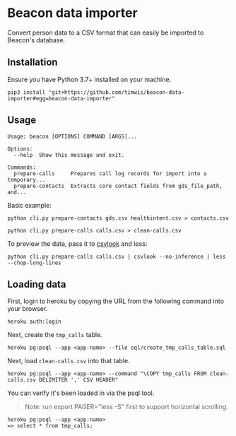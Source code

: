 # Beacon data importer
Convert person data to a CSV format that can easily be imported
to Beacon's database.

## Installation

Ensure you have Python 3.7+ installed on your machine.

```
pip3 install "git+https://github.com/timwis/beacon-data-importer#egg=beacon-data-importer"
```

## Usage
```
Usage: beacon [OPTIONS] COMMAND [ARGS]...

Options:
  --help  Show this message and exit.

Commands:
  prepare-calls     Prepares call log records for import into a temporary...
  prepare-contacts  Extracts core contact fields from gds_file_path, and...
```

Basic example:

```
python cli.py prepare-contacts gds.csv healthintent.csv > contacts.csv

python cli.py prepare-calls calls.csv > clean-calls.csv
```

To preview the data, pass it to [csvlook][csvlook] and less:

```
python cli.py prepare-calls calls.csv | csvlook --no-inference | less --chop-long-lines
```

## Loading data

First, login to heroku by copying the URL from the following command into your browser.
```
heroku auth:login
```

Next, create the `tmp_calls` table.
```
heroku pg:psql --app <app-name> --file sql/create_tmp_calls_table.sql
```

Next, load `clean-calls.csv` into that table.
```
heroku pg:psql --app <app-name> --command "\COPY tmp_calls FROM clean-calls.csv DELIMITER ',' CSV HEADER"
```

You can verify it's been loaded in via the psql tool.

> Note: run export PAGER="less -S" first to support horizontal scrolling.
```
heroku pg:psql --app <app-name>
=> select * from tmp_calls;
```

[csvlook]: https://csvkit.readthedocs.io/en/latest/scripts/csvlook.html
